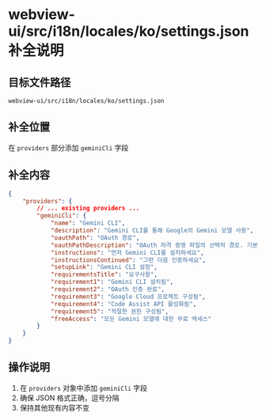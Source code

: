 # webview-ui/src/i18n/locales/ko/settings.json 补全说明

## 目标文件路径

`webview-ui/src/i18n/locales/ko/settings.json`

## 补全位置

在 `providers` 部分添加 `geminiCli` 字段

## 补全内容

```json
{
	"providers": {
		// ... existing providers ...
		"geminiCli": {
			"name": "Gemini CLI",
			"description": "Gemini CLI를 통해 Google의 Gemini 모델 사용",
			"oauthPath": "OAuth 경로",
			"oauthPathDescription": "OAuth 자격 증명 파일의 선택적 경로. 기본값: ~/.gemini/oauth_creds.json",
			"instructions": "먼저 Gemini CLI를 설치하세요",
			"instructionsContinued": "그런 다음 인증하세요",
			"setupLink": "Gemini CLI 설정",
			"requirementsTitle": "요구사항",
			"requirement1": "Gemini CLI 설치됨",
			"requirement2": "OAuth 인증 완료",
			"requirement3": "Google Cloud 프로젝트 구성됨",
			"requirement4": "Code Assist API 활성화됨",
			"requirement5": "적절한 권한 구성됨",
			"freeAccess": "모든 Gemini 모델에 대한 무료 액세스"
		}
	}
}
```

## 操作说明

1. 在 `providers` 对象中添加 `geminiCli` 字段
2. 确保 JSON 格式正确，逗号分隔
3. 保持其他现有内容不变
